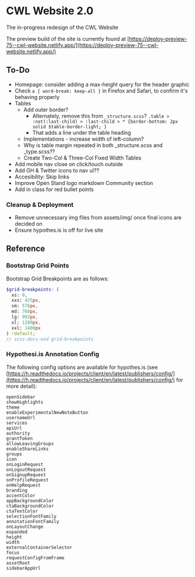 # CWL Website 2.0

The in-progress redesign of the CWL Website

The preview build of the site is currently found at [https://deploy-preview-75--cwl-website.netlify.app/](https://deploy-preview-75--cwl-website.netlify.app/)

## To-Do

* Homepage: consider adding a max-height query for the header graphic
* Check `a { word-break: keep-all }` in Firefox and Safari, to confirm it's behaving properly
* Tables
  - Add outer border?
    - Alternately, remove this from `_structure.scss`? `.table > :not(:last-child) > :last-child > * {border-bottom: 2px solid $table-border-light; }`
    - That adds a line under the table heading
  - Implementations - increase width of left-column?
  - Why is table margin repeated in both _structure.scss and _type.scss??
  - Create Two-Col & Three-Col Fixed Width Tables
* Add mobile nav close on click/touch outside
* Add GH & Twitter icons to nav ul??
* Accesibility: Skip links
* Improve Open Stand logo markdown Community section
* Add in class for red bullet points


### Cleanup & Deployment

* Remove unnecessary img files from assets/img/ once final icons are decided on
* Ensure hypothes.is is off for live site

## Reference

### Bootstrap Grid Points

Bootstrap Grid Breakpoints are as follows:

```scss
$grid-breakpoints: (
  xs: 0,
  xxs: 425px,
  sm: 576px,
  md: 768px,
  lg: 992px,
  xl: 1200px,
  xxl: 1400px
) !default;
// scss-docs-end grid-breakpoints
```

### Hypothesi.is Annotation Config

The following config options are available for hypothes.is (see [https://h.readthedocs.io/projects/client/en/latest/publishers/config/](https://h.readthedocs.io/projects/client/en/latest/publishers/config/) for more detail):

```
openSidebar
showHighlights
theme
enableExperimentalNewNoteButton
usernameUrl
services
apiUrl
authority
grantToken
allowLeavingGroups
enableShareLinks
groups
icon
onLoginRequest
onLogoutRequest
onSignupRequest
onProfileRequest
onHelpRequest
branding
accentColor
appBackgroundColor
ctaBackgroundColor
ctaTextColor
selectionFontFamily
annotationFontFamily
onLayoutChange
expanded
height
width
externalContainerSelector
focus
requestConfigFromFrame
assetRoot
sidebarAppUrl
```

